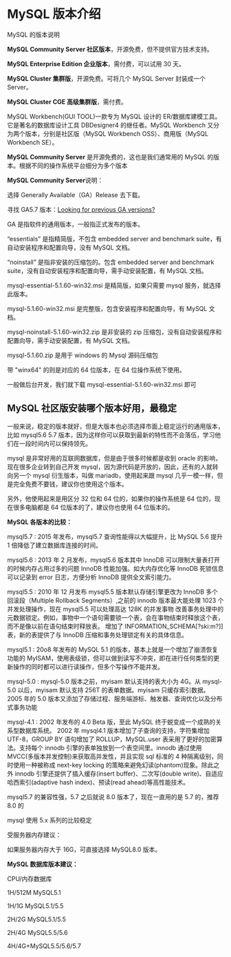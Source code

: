 # MySQL 版本介绍

MySQL 的版本说明

**MySQL Community Server 社区版本**，开源免费，但不提供官方技术支持。

**MySQL Enterprise Edition 企业版本**，需付费，可以试用 30 天。

**MySQL Cluster 集群版**，开源免费。可将几个 MySQL Server 封装成一个 Server。

**MySQL Cluster CGE 高级集群版**，需付费。

MySQL Workbench(GUI TOOL)一款专为 MySQL 设计的 ER/数据库建模工具。它是著名的数据库设计工具 DBDesigner4 的继任者。MySQL Workbench 又分为两个版本，分别是社区版（MySQL Workbench OSS）、商用版（MySQL Workbench SE）。

**MySQL Community Server** 是开源免费的，这也是我们通常用的 MySQL 的版本。根据不同的操作系统平台细分为多个版本

**MySQL Community Server**说明：

选择 Generally Available（GA）Release 去下载。

寻找 GA5.7 版本：[Looking for previous GA versions?](https://dev.mysql.com/downloads/mysql/5.7.html)

GA 是指软件的通用版本，一般指正式发布的版本。

“essentials” 是指精简版，不包含 embedded server and benchmark suite，有自动安装程序和配置向导，没有 MySQL 文档。

“noinstall” 是指非安装的压缩包的。包含 embedded server and benchmark suite，没有自动安装程序和配置向导，需手动安装配置，有 MySQL 文档。

mysql-essential-5.1.60-win32.msi 是精简版，如果只需要 mysql 服务，就选择此版本。

mysql-5.1.60-win32.msi 是完整版，包含安装程序和配置向导，有 MySQL 文档。

mysql-noinstall-5.1.60-win32.zip 是非安装的 zip 压缩包，没有自动安装程序和配置向导，需手动安装配置，有 MySQL 文档。

mysql-5.1.60.zip 是用于 windows 的 Mysql 源码压缩包

带 "winx64" 的则是对应的 64 位版本，在 64 位操作系统下使用。

一般做后台开发，我们就下载 mysql-essential-5.1.60-win32.msi 即可

## MySQL 社区版安装哪个版本好用，最稳定

一般来说，稳定的版本就好，但是大版本也必须选择市面上稳定运行的通用版本，比如 mysql5.6 5.7 版本，因为这样你可以获取到最新的特性而不会落伍，学习他们在一段时间内可以保持领先。

mysql 是非常好用的互联网数据库，但是由于很多时候都是收到 oracle 的影响，现在很多企业转到自己开发 mysql，因为源代码是开放的，因此，还有的人就转向另一个 mysql 衍生版本，叫做 mariadb，使用起来跟 mysql 几乎一模一样，但是完全免费不要钱，建议你也使用这个版本。

另外，他使用起来是用区分 32 位和 64 位的，如果你的操作系统是 64 位的，现在很多电脑都是 64 位版本的了，建议你也使用 64 位版本的。

**MySQL 各版本的比较：**

mysql5.7 : 2015 年发布，mysql5.7 查询性能得以大幅提升，比 MySQL 5.6 提升 1 倍降低了建立数据库连接的时间。

mysql5.6 : 2013 年 2 月发布，mysql5.6 版本其中 InnoDB 可以限制大量表打开的时候内存占用过多的问题 InnoDB 性能加强。如大内存优化等 InnoDB 死锁信息可以记录到 error 日志，方便分析 InnoDB 提供全文索引能力。

mysql5.5 : 2010 年 12 月发布 mysql5.5 版本默认存储引擎更改为 InnoDB 多个回滚段（Multiple Rollback Segments）,之前的 innodb 版本最大能处理 1023 个并发处理操作，现在 mysql5.5 可以处理高达 128K 的并发事物 改善事务处理中的元数据锁定。例如，事物中一个语句需要锁一个表，会在事物结束时释放这个表，而不是像以前在语句结束时释放表。 增加了 INFORMATION_SCHEMA[?ski:m?]]表，新的表提供了与 InnoDB 压缩和事务处理锁定有关的具体信息。

mysql5.1 : 20o8 年发布的 MySQL 5.1 的版本，基本上就是一个增加了崩溃恢复功能的 MyISAM，使用表级锁，但可以做到读写不冲突，即在进行任何类型的更新操作的同时都可以进行读操作，但多个写操作不能并发。

mysql-5.0 : mysql-5.0 版本之前，myisam 默认支持的表大小为 4G。从 mysql-5.0 以后，myisam 默认支持 256T 的表单数据。myisam 只缓存索引数据。 2005 年的 5.0 版本又添加了存储过程、服务端游标、触发器、查询优化以及分布式事务功能

mysql-4.1 : 2002 年发布的 4.0 Beta 版，至此 MySQL 终于蜕变成一个成熟的关系型数据库系统。 2002 年 mysql4.1 版本增加了子查询的支持，字符集增加 UTF-8，GROUP BY 语句增加了 ROLLUP，MySQL.user 表采用了更好的加密算法。支持每个 innodb 引擎的表单独放到一个表空间里。innodb 通过使用 MVCC(多版本并发控制)来获取高并发性，并且实现 sql 标准的 4 种隔离级别，同时使用一种被称成 next-key locking 的策略来避免幻读(phantom)现象。除此之外 innodb 引擎还提供了插入缓存(insert buffer)、二次写(double write)、自适应哈西索引(adaptive hash index)、预读(read ahead)等高性能技术。

mysql5.7 的兼容性强，5.7 之后就说 8.0 版本了，现在一直用的是 5.7 的，推荐 8.0 的

mysql 使用 5.x 系列的比较稳定

受服务器内存建议：

如果服务器内存大于 16G，可直接选择 MySQL8.0 版本。

**MySQL 数据库版本建议：**

CPU/内存数据库

1H/512M MySQL5.1

1H/1G MySQL5.1/5.5

2H/2G MySQL5.1/5.5

2H/4G MySQL5.5/5.6

4H/4G+MySQL5.5/5.6/5.7
